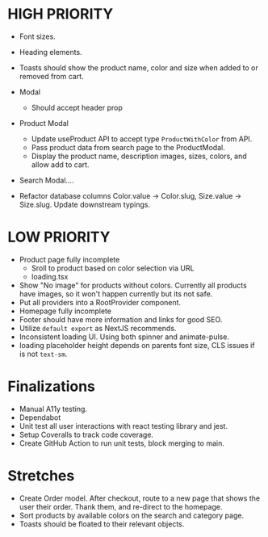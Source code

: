 # HIGH PRIORITY

- Font sizes.
- Heading elements.
- Toasts should show the product name, color and size when added to or removed from cart.

- Modal

  - Should accept header prop

- Product Modal

  - Update useProduct API to accept type `ProductWithColor` from API.
  - Pass product data from search page to the ProductModal.
  - Display the product name, description images, sizes, colors, and allow add to cart.

- Search Modal....

- Refactor database columns Color.value -> Color.slug, Size.value -> Size.slug. Update downstream typings.

# LOW PRIORITY

- Product page fully incomplete
  - Sroll to product based on color selection via URL
  - loading.tsx
- Show "No image" for products without colors. Currently all products have images, so it won't happen currently but its not safe.
- Put all providers into a RootProvider component.
- Homepage fully incomplete
- Footer should have more information and links for good SEO.
- Utilize `default export` as NextJS recommends.
- Inconsistent loading UI. Using both spinner and animate-pulse.
- <Price /> loading placeholder height depends on parents font size, CLS issues if is not `text-sm`.

# Finalizations

- Manual A11y testing.
- Dependabot
- Unit test all user interactions with react testing library and jest.
- Setup Coveralls to track code coverage.
- Create GitHub Action to run unit tests, block merging to main.

# Stretches

- Create Order model. After checkout, route to a new page that shows the user their order. Thank them, and re-direct to the homepage.
- Sort products by available colors on the search and category page.
- Toasts should be floated to their relevant objects.
